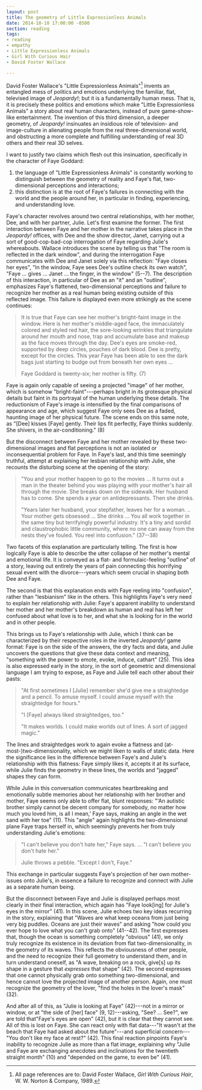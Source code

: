 ```yaml
---
layout: post
title: The geometry of Little Expressionless Animals
date: 2014-10-10 17:00:00 -0500
section: reading
tags:
- reading
- empathy
- Little Expressionless Animals
- Girl With Curious Hair
- David Foster Wallace

---
```


David Foster Wallace's "Little Expressionless Animals"[^cite] invents an entangled mess of politics and emotions underlying the familiar, flat, televised image of *Jeopardy!*; but it is a fundamentally human mess. That is, it is precisely these politics and emotions which make
"Little Expressionless Animals" a story about real human characters, instead of pure game-show-like entertainment. The invention of this third dimension, a deeper geometry, of *Jeopardy!* insinuates an insidious role of television- and image-culture in alienating people from the real three-dimensional world, and obstructing a more complete and fulfilling understanding of real 3D others and their real 3D selves.

[^cite]: All page references are to: David Foster Wallace, *Girl With Curious Hair*, W. W. Norton & Company, 1989.

I want to justify two claims which flesh out this insinuation, specifically in the character of Faye Goddard:

1. the language of "Little Expressionless Animals" is constantly working to distinguish between the geometry of reality and Faye's flat, two-dimensional perceptions and interactions;
2. this distinction is at the root of Faye's failures in connecting with the world and the people around her, in particular in finding, experiencing, and understanding love.

Faye's character revolves around two central relationships, with her mother, Dee, and with her partner, Julie. Let's first examine the former. The first interaction between Faye and her mother in the narrative takes place in the *Jeopardy!* offices, with Dee and the show director, Janet, carrying out a sort of good-cop-bad-cop interrogation of Faye regarding Julie's whereabouts. Wallace introduces the scene by telling us that "The room is reflected in the dark window", and during the interrogation Faye communicates with Dee and Janet solely via this reflection: "Faye closes her eyes", "In the window, Faye sees Dee's outline check its own watch", "Faye ... gives ... Janet ... the finger, in the window" (5--7). The description of this interaction, in particular of Dee as an "it" and an "outline", emphasizes Faye's flattened, two-dimensional perceptions and failure to recognize her mother as a real human being existing outside of this reflected image. This failure is displayed even more strikingly as the scene continues:

> It is true that Faye can see her mother's bright-faint image in the window. Here is her mother's middle-aged face, the immaculately colored and styled red hair, the sore-looking wrinkles that triangulate around her mouth and nose, trap and accumulate base and makeup as the face moves through the day. Dee's eyes are smoke-red, supported by deep circles, pouches of dark blood. Dee is pretty, except for the circles. This year Faye has been able to see the dark bags just starting to budge out from beneath her own eyes ...
>
> Faye Goddard is twenty-six; her mother is fifty. (7)

Faye is again only capable of seeing a projected "image" of her mother, which is somehow "bright-faint"---perhaps bright in its grotesque physical details but faint in its portrayal of the human underlying these details. The reductionism of Faye's image is intensified by the final comparisons of appearance and age, which suggest Faye only sees Dee as a faded, haunting image of her physical future. The scene ends on this same note, as "[Dee] kisses [Faye] gently. Their lips fit perfectly, Faye thinks suddenly. She shivers, in the air-conditioning." (8)

But the disconnect between Faye and her mother revealed by these two-dimensional images and flat perceptions is not an isolated or inconsequential problem for Faye. In Faye's last, and this time
seemingly truthful, attempt at explaining her lesbian relationship with Julie, she recounts the disturbing scene at the opening of the story:

> "You and your mother happen to go to the movies ... It turns out a man in the theater behind you was playing with your mother's hair all through the movie. She breaks down on the sidewalk. Her husband has to come. She spends a year on antidepressants. Then she drinks.
>
> "Years later her husband, your stepfather, leaves her for a woman. .. Your mother gets obsessed ... She drinks ... You all work together in the same tiny but terrifyingly powerful industry. It's a tiny and sordid and claustrophobic little community, where no one can away from the nests they've fouled. You reel into confusion." (37--38)

Two facets of this explanation are particularly telling. The first is how logically Faye is able to describe the utter collapse of her mother's mental and emotional life. It is conveyed as a flat- and formulaic-feeling "outline" of a story, leaving out entirely the years of pain connecting this horrifying sexual event with the divorce---years which seem crucial in shaping both Dee and Faye.

The second is that this explanation ends with Faye reeling into "confusion", rather than "lesbianism" like in the others. This highlights Faye's very need to explain her relationship with Julie: Faye's apparent inability to understand her mother and her mother's breakdown as human and real has left her confused about what love is to her, and what she is looking for in the world and in other people.

This brings us to Faye's relationship with Julie, which I think can be characterized by their respective roles in the inverted *Jeopardy!* game format: Faye is on the side of the answers, the dry facts and data, and Julie uncovers the questions that give these data context and meaning, "something with the power to emote, evoke, induce, cathart" (25). This idea is also expressed early in the story, in the sort of geometric and dimensional language I am trying to expose, as Faye and Julie tell each other about their pasts:

> "At first sometimes I [Julie] remember she'd give me a straightedge and a pencil. To amuse myself. I could amuse myself with the straightedge for hours."
>
> "I [Faye] always liked straightedges, too."
>
> "It makes worlds. I could make worlds out of lines. A sort of jagged magic."

The lines and straightedges work to again evoke a flatness and (at-most-)two-dimensionality, which we might liken to walls of static data. Here the significance lies in the difference between Faye's and Julie's relationship with this flatness: Faye simply likes it, accepts it at its surface, while Julie finds the geometry in these lines, the worlds and "jagged" shapes they can form.

While Julie in this conversation communicates heartbreaking and emotionally subtle memories about her relationship with her brother and mother, Faye seems only able to offer flat, blunt responses: "'An autistic brother simply cannot be decent company for somebody, no
matter how much you loved him, is all I mean,' Faye says, making an angle in the wet sand with her toe" (11). This "angle" again highlights the two-dimensional plane Faye traps herself in, which seemingly prevents her from truly understanding Julie's emotions:

> "I can't believe you don't hate her," Faye says. ... "I can't believe you don't hate her."
>
> Julie throws a pebble. "Except I don't, Faye."

This exchange in particular suggests Faye's projection of her own mother-issues onto Julie's, in essence a failure to recognize and connect with Julie as a separate human being.

But the disconnect between Faye and Julie is displayed perhaps most clearly in their final interaction, which again has "Faye look[ing] for Julie's eyes in the mirror" (41). In this scene, Julie echoes two key ideas recurring in the story, explaining that "Waves are what keep oceans from just being very big puddles. Oceans are just their waves" and asking "how could you ever hope to love what you can't grab onto" (41--42). The first expresses that, though the ocean is something completely "obvious" (41), we only truly recognize its existence in its deviation from flat two-dimensionality, in the geometry of its waves. This reflects the obviousness of other people, and the need to recognize their full geometry to understand them, and in turn understand oneself, as "A wave, breaking on a rock, give[s] up its shape in a gesture that *expresses* that shape" (42). The second expresses that one cannot physically grab onto something
two-dimensional, and hence cannot love the projected image of another person. Again, one must recognize the geometry of the lover, "find the holes in the lover's mask" (32).

And after all of this, as "Julie is looking at Faye" (42)---not in a mirror or window, or at "the side of [her] face" (9, 12)---asking, "See? ... See?", we are told that"Faye's eyes are open" (42), but it is clear that they cannot see. All of this is lost on Faye. She can react only with flat data---"It wasn't at the beach that Faye had asked about the future"---and superficial concern---"You don't like my face at rest?"  (42). This final reaction pinpoints Faye's inability to recognize Julie as more than a flat image, explaining why "Julie and Faye are exchanging anecdotes and inclinations for the twentieth straight month" (10) and "depended on the game, to even be" (41).

